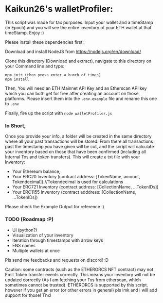# Kaikun26's walletProfiler:

This script was made for tax purposes. Input your wallet and a timeStamp (in Epoch) and you will see the entire inventory of your ETH wallet at that timeStamp. Enjoy :)

Please install these dependencies first:

Download and install NodeJS from https://nodejs.org/en/download/

Clone this directory (Download and extract), navigate to this directory on your Command line and type:

```
npm init (then press enter a bunch of times)
npm install
````

Then, You will need an ETH Mainnet API Key and an Etherscan API key which you can both get for free after creating an account on those platforms.
Please insert them into the ```.env.example``` file and rename this one to ```.env``` 

Finally, fire up the script with ```node walletProfiler.js```

### In Short, 
Once you provide your info, a folder will be created in the same directory where all your past transactions will be stored. From there all transactions past the timestamp you have given will be cut, and the script will calculate your inventory based on those that have been confirmed (including all Internal Txs and token transfers). This will create a txt file with your inventory:

- Your Ethereum balance,
- Your ERC20 Inventory (contract address: [TokenName, amount, Tokendecimal]) //Tokendecimal is used for calculations
- Your ERC721 Inventory (contract address: [CollectionName, ...TokenIDs])
- Your ERC1155 Inventory (contract adddress: [CollectionName, ...TokenIDs])

Please check the Example Output for reference :)


### TODO (Roadmap :P)
- UI (python?)
- Visualization of your inventory
- Iteration through timestamps with arrow keys
- ENS names
- Multiple wallets at once

Pls send me feedbacks and requests on discord! :D

Caution: some contracts (such as the ETHERORCS NFT contract) may not Emit Token transfer events correctly. This means your inventory will not be updated correctly (As I am fetching your Txs from etherscan, which sometimes cannot be trusted). ETHERORCS is supported by this script, however if you get an error (or other errors in general) pls lmk and I will add support for those! Thx!
